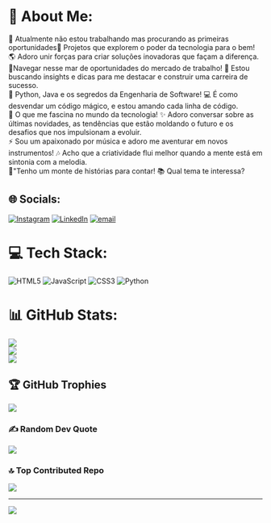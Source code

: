 # 💫 About Me:
🔭 Atualmente não estou trabalhando mas procurando as primeiras oportunidades👯 Projetos que explorem o poder da tecnologia para o bem! 🌎 Adoro unir forças para criar soluções inovadoras que façam a diferença.<br> 🤝Navegar nesse mar de oportunidades do mercado de trabalho! 🧭 Estou buscando insights e dicas para me destacar e construir uma carreira de sucesso.<br>🌱 Python, Java e os segredos da Engenharia de Software! 💻 É como desvendar um código mágico, e estou amando cada linha de código.<br>💬 O que me fascina no mundo da tecnologia! ✨ Adoro conversar sobre as últimas novidades, as tendências que estão moldando o futuro e os desafios que nos impulsionam a evoluir.<br>⚡ Sou um apaixonado por música e adoro me aventurar em novos instrumentos! 🎶 Acho que a criatividade flui melhor quando a mente está em sintonia com a melodia.<br>📍"Tenho um monte de histórias para contar! 📚 Qual tema te interessa?


## 🌐 Socials:
[![Instagram](https://img.shields.io/badge/Instagram-%23E4405F.svg?logo=Instagram&logoColor=white)](https://instagram.com/that_thamy) [![LinkedIn](https://img.shields.io/badge/LinkedIn-%230077B5.svg?logo=linkedin&logoColor=white)](https://linkedin.com/in/https://www.linkedin.com/in/thamirisferreira/) [![email](https://img.shields.io/badge/Email-D14836?logo=gmail&logoColor=white)](mailto:thamiris.mfrocha@gmail.com) 

# 💻 Tech Stack:
![HTML5](https://img.shields.io/badge/html5-%23E34F26.svg?style=for-the-badge&logo=html5&logoColor=white) ![JavaScript](https://img.shields.io/badge/javascript-%23323330.svg?style=for-the-badge&logo=javascript&logoColor=%23F7DF1E) ![CSS3](https://img.shields.io/badge/css3-%231572B6.svg?style=for-the-badge&logo=css3&logoColor=white) ![Python](https://img.shields.io/badge/python-3670A0?style=for-the-badge&logo=python&logoColor=ffdd54)
# 📊 GitHub Stats:
![](https://github-readme-stats.vercel.app/api?username=thamyFerreira0101&theme=dark&hide_border=false&include_all_commits=false&count_private=false)<br/>
![](https://nirzak-streak-stats.vercel.app/?user=thamyFerreira0101&theme=dark&hide_border=false)<br/>
![](https://github-readme-stats.vercel.app/api/top-langs/?username=thamyFerreira0101&theme=dark&hide_border=false&include_all_commits=false&count_private=false&layout=compact)

## 🏆 GitHub Trophies
![](https://github-profile-trophy.vercel.app/?username=thamyFerreira0101&theme=dracula&no-frame=false&no-bg=true&margin-w=4)

### ✍️ Random Dev Quote
![](https://quotes-github-readme.vercel.app/api?type=horizontal&theme=radical)

### 🔝 Top Contributed Repo
![](https://github-contributor-stats.vercel.app/api?username=thamyFerreira0101&limit=5&theme=dark&combine_all_yearly_contributions=true)

---
[![](https://visitcount.itsvg.in/api?id=thamyFerreira0101&icon=4&color=10)](https://visitcount.itsvg.in)

<!-- Proudly created with GPRM ( https://gprm.itsvg.in ) -->
